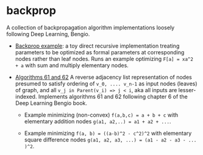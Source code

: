 # backprop

A collection of backpropagation algorithm implementations loosely following Deep Learning, Bengio.

* [Backprop example](./backprop_ex.py): a toy direct recursive implementation treating parameters to be optimized as formal parameters at corresponding nodes rather than leaf nodes. Runs an example optimizing `F[a] = xa^2 + a` with sum and multiply elementary nodes.

* [Algorithms 61 and 62](./algorithms61_62.py) A reverse adjacency list representation of nodes presumed
to satisfy ordering of `v_0, .... v_n-1` as input nodes (leaves)
of graph, and all `v_j in Parent(v_i) => j < i`,
aka all inputs are lesser-indexed. Implements algorithms 61 and 62 following chapter 6 of the Deep Learning Bengio book. 
	*	Example minimizing (non-convex) `f(a,b,c) = a + b + c` with elementary addition nodes `g(a1, a2,..) = a1 + a2 + ...`.

	* Example minimizing `f(a, b) = ((a-b)^2 - c^2)^2` with elementary square difference nodes `g(a1, a2, a3, ...) = (a1 - a2 - a3 - ... )^2`.



